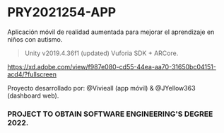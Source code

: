 # PRY2021254-APP
Aplicación móvil de realidad aumentada para mejorar el aprendizaje en niños con autismo.

> Unity v2019.4.36f1 (updated)
> Vuforia SDK + ARCore.

https://xd.adobe.com/view/f987e080-cd55-44ea-aa70-31650bc04151-acd4/?fullscreen

Proyecto desarrollado por: @Vivieall (app móvil) & @JYellow363 (dashboard web).
### PROJECT TO OBTAIN SOFTWARE ENGINEERING'S DEGREE 2022.
